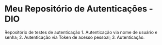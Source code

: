 # Meu Repositório de Autenticações - DIO
Repositório de testes de autenticação
	1. Autenticação via nome de usuário e senha;
	2. Autenticação via Token de acesso pessoal;
	3. Autenticação.
